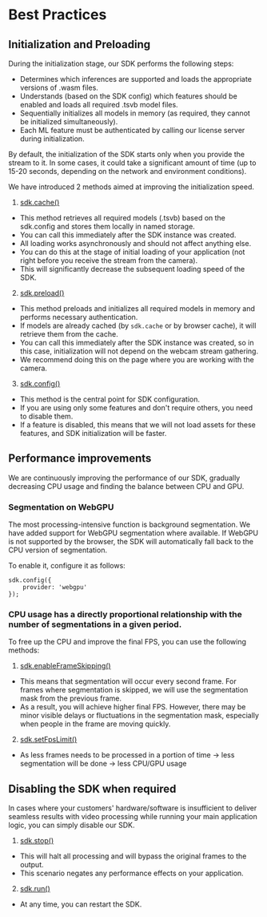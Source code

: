 # Best Practices


## Initialization and Preloading
  
  During the initialization stage, our SDK performs the following steps:

  - Determines which inferences are supported and loads the appropriate versions of .wasm files.
  - Understands (based on the SDK config) which features should be enabled and loads all required .tsvb model files.
  - Sequentially initializes all models in memory (as required, they cannot be initialized simultaneously).
  - Each ML feature must be authenticated by calling our license server during initialization.

  By default, the initialization of the SDK starts only when you provide the stream to it.
  In some cases, it could take a significant amount of time (up to 15-20 seconds, depending on the network and environment conditions).

  We have introduced 2 methods aimed at improving the initialization speed.

  1. [sdk.cache()](https://effectssdk.ai/sdk/web/docs/classes/tsvb.html#cache)
    
  - This method retrieves all required models (.tsvb) based on the sdk.config and stores them locally in named storage.
  - You can call this immediately after the SDK instance was created.
  - All loading works asynchronously and should not affect anything else.
  - You can do this at the stage of initial loading of your application (not right before you receive the stream from the camera).
  - This will significantly decrease the subsequent loading speed of the SDK.


  2. [sdk.preload()](https://effectssdk.ai/sdk/web/docs/classes/tsvb.html#preload)

  - This method preloads and initializes all required models in memory and performs necessary authentication.
  - If models are already cached (by `sdk.cache` or by browser cache), it will retrieve them from the cache.
  - You can call this immediately after the SDK instance was created, so in this case, initialization will not depend on the webcam stream gathering.
  - We recommend doing this on the page where you are working with the camera.

  3. [sdk.config()](https://effectssdk.ai/sdk/web/docs/classes/tsvb.html#config)

  - This method is the central point for SDK configuration.
  - If you are using only some features and don't require others, you need to disable them.
  - If a feature is disabled, this means that we will not load assets for these features, and SDK initialization will be faster.

## Performance improvements

  We are continuously improving the performance of our SDK, gradually decreasing CPU usage and finding the balance between CPU and GPU.

  ### Segmentation on WebGPU

   The most processing-intensive function is background segmentation. We have added support for WebGPU segmentation where available.
   If WebGPU is not supported by the browser, the SDK will automatically fall back to the CPU version of segmentation.

   To enable it, configure it as follows:

    sdk.config({
        provider: 'webgpu'
    });


   ### CPU usage has a directly proportional relationship with the number of segmentations in a given period.

   To free up the CPU and improve the final FPS, you can use the following methods:

   1. [sdk.enableFrameSkipping()](https://effectssdk.ai/sdk/web/docs/classes/tsvb.html#enableFrameSkipping)

   - This means that segmentation will occur every second frame. For frames where segmentation is skipped, we will use the segmentation mask from the previous frame.
   - As a result, you will achieve higher final FPS. However, there may be minor visible delays or fluctuations in the segmentation mask, especially when people in the frame are moving quickly. 

   2. [sdk.setFpsLimit()](https://effectssdk.ai/sdk/web/docs/classes/tsvb.html#setFpsLimit)

   - As less frames needs to be processed in a portion of time -> less segmentation will be done -> less CPU/GPU usage
    
## Disabling the SDK when required
  
   In cases where your customers' hardware/software is insufficient to deliver seamless results with video processing while running your main application logic, you can simply disable our SDK.

   1. [sdk.stop()](https://effectssdk.ai/sdk/web/docs/classes/tsvb.html#stop)

   - This will halt all processing and will bypass the original frames to the output.
   - This scenario negates any performance effects on your application.

   2. [sdk.run()](https://effectssdk.ai/sdk/web/docs/classes/tsvb.html#run)

   - At any time, you can restart the SDK.


